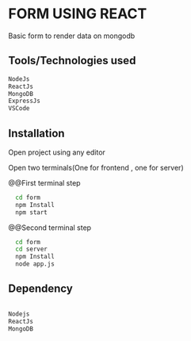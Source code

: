 
# FORM USING REACT

Basic form to render data on mongodb



## Tools/Technologies used

~~~bash
NodeJs
ReactJs
MongoDB
ExpressJs
VSCode
~~~
## Installation

Open project using any editor

Open two terminals(One for frontend , one for server)

@@First terminal step
```bash
  cd form
  npm Install
  npm start
```

@@Second terminal step
```bash
  cd form
  cd server
  npm Install
  node app.js
```

## Dependency

~~~bash

Nodejs
ReactJs
MongoDB

~~~
